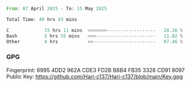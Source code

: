 <!--START_SECTION:waka-->

```rust
From: 07 April 2025 - To: 15 May 2025

Total Time: 49 hrs 43 mins

C             15 hrs 11 mins  >>>>>>>------------------   28.26 %
Bash          5 hrs 55 mins   >>>----------------------   11.02 %
Other         4 hrs           >>-----------------------   07.46 %
```

<!--END_SECTION:waka-->

### GPG <br />
Fingerprint:     6995 4DD2 962A CDE3 FD2B B8B4 FB35 3328 CD91 8097 <br />
Public Key:      https://github.com/Hari-c137/Hari-c137/blob/main/Key.gpg

